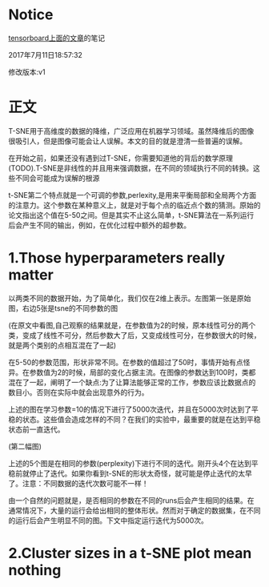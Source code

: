 # Notice

[tensorboard上面的文章](http://distill.pub/2016/misread-tsne/ )的笔记

2017年7月11日18:57:32

修改版本:v1

# 正文

T-SNE用于高维度的数据的降维，广泛应用在机器学习领域。虽然降维后的图像很吸引人，但是图像可能会让人误解。本文的目的就是澄清一些普遍的误解。

在开始之前，如果还没有遇到过T-SNE，你需要知道他的背后的数学原理(TODO).T-SNE是非线性的并且用来强调数据，在不同的领域执行不同的转换。这些不同会可能成为误解的根源

t-SNE第二个特点就是一个可调的参数,perlexity,是用来平衡局部和全局两个方面的注意力。这个参数在某种意义上，就是对于每个点的临近点个数的猜测。原始的论文指出这个值在5-50之间。但是其实不止这么简单，t-SNE算法在一系列运行后会产生不同的输出，例如，在优化过程中额外的超参数。

# 1.Those hyperparameters really matter

以两类不同的数据开始，为了简单化，我们仅在2维上表示。左图第一张是原始图，右边5张是tsne的不同参数的图

(在原文中看图,自己观察的结果就是，在参数值为2的时候，原本线性可分的两个类，变成了线性不可分，然后参数大了后，又变成线性可分，在参数很大的时候，就是两个类别的点相互混在了一起)

在5-50的参数范围，形状非常不同。在参数的值超过了50时，事情开始有点怪异。在参数值为2的时候，局部的变化占据主流。在图像的参数达到100时，类都混在了一起，阐明了一个缺点:为了让算法能够正常的工作，参数应该比数据点的数目小。否则在实际中就会出现意外的行为。

上述的图在学习参数=10的情况下进行了5000次迭代，并且在5000次时达到了平稳的状态。这些值会造成怎样的不同？在我们的实验中，最重要的就是在达到平稳状态前一直迭代。

(第二幅图)

上述的5个图是在相同的参数(perplexity)下进行不同的迭代。刚开头4个在达到平稳前就停止了迭代。如果你看到t-SNE的形状太奇怪，就可能是停止迭代的太早了。注意：不同数据的迭代次数可能不一样！

由一个自然的问题就是，是否相同的参数在不同的runs后会产生相同的结果。在通常情况下，大量的运行会给出相同的整体形状。然而对于确定的数据集，在不同的运行后会产生明显不同的图。下文中指定运行迭代为5000次。

# 2.Cluster sizes in a t-SNE plot mean nothing

